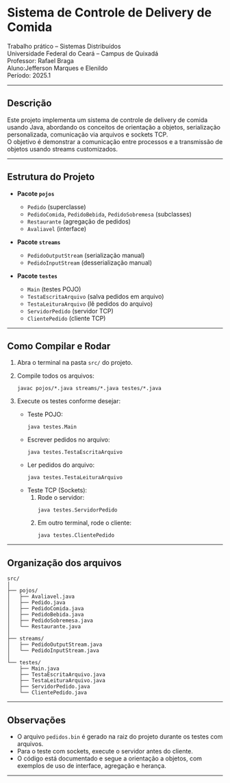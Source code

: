 
# Sistema de Controle de Delivery de Comida

Trabalho prático – Sistemas Distribuídos  
Universidade Federal do Ceará – Campus de Quixadá  
Professor: Rafael Braga  
Aluno:Jefferson Marques e Elenildo       
Período: 2025.1

---

## Descrição

Este projeto implementa um sistema de controle de delivery de comida usando Java, abordando os conceitos de orientação a objetos, serialização personalizada, comunicação via arquivos e sockets TCP.  
O objetivo é demonstrar a comunicação entre processos e a transmissão de objetos usando streams customizados.

---

## Estrutura do Projeto

- **Pacote `pojos`**  
  - `Pedido` (superclasse)
  - `PedidoComida`, `PedidoBebida`, `PedidoSobremesa` (subclasses)
  - `Restaurante` (agregação de pedidos)
  - `Avaliavel` (interface)

- **Pacote `streams`**  
  - `PedidoOutputStream` (serialização manual)
  - `PedidoInputStream` (desserialização manual)

- **Pacote `testes`**  
  - `Main` (testes POJO)
  - `TestaEscritaArquivo` (salva pedidos em arquivo)
  - `TestaLeituraArquivo` (lê pedidos do arquivo)
  - `ServidorPedido` (servidor TCP)
  - `ClientePedido` (cliente TCP)

---

## Como Compilar e Rodar

1. Abra o terminal na pasta `src/` do projeto.

2. Compile todos os arquivos:
    ```
    javac pojos/*.java streams/*.java testes/*.java
    ```

3. Execute os testes conforme desejar:

    - Teste POJO:
      ```
      java testes.Main
      ```
    - Escrever pedidos no arquivo:
      ```
      java testes.TestaEscritaArquivo
      ```
    - Ler pedidos do arquivo:
      ```
      java testes.TestaLeituraArquivo
      ```
    - Teste TCP (Sockets):
      1. Rode o servidor:
         ```
         java testes.ServidorPedido
         ```
      2. Em outro terminal, rode o cliente:
         ```
         java testes.ClientePedido
         ```

---

## Organização dos arquivos

```
src/
│
├── pojos/
│   ├── Avaliavel.java
│   ├── Pedido.java
│   ├── PedidoComida.java
│   ├── PedidoBebida.java
│   ├── PedidoSobremesa.java
│   └── Restaurante.java
│
├── streams/
│   ├── PedidoOutputStream.java
│   └── PedidoInputStream.java
│
└── testes/
    ├── Main.java
    ├── TestaEscritaArquivo.java
    ├── TestaLeituraArquivo.java
    ├── ServidorPedido.java
    └── ClientePedido.java
```

---

## Observações

- O arquivo `pedidos.bin` é gerado na raiz do projeto durante os testes com arquivos.
- Para o teste com sockets, execute o servidor antes do cliente.
- O código está documentado e segue a orientação a objetos, com exemplos de uso de interface, agregação e herança.

---
